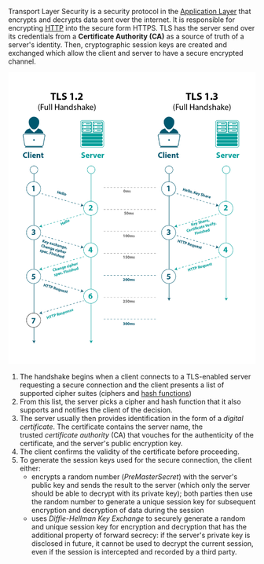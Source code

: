 

Transport Layer Security is a security protocol in the [Application Layer](../TCP-IP%20Model.md) that encrypts and decrypts data sent over the internet. It is responsible for encrypting [HTTP](../HTTP.md) into the secure form HTTPS. TLS has the server send over its credentials from a **Certificate Authority (CA)** as a source of truth of a server's identity. Then, cryptographic session keys are created and exchanged which allow the client and server to have a secure encrypted channel.


![](../../Attachments/Pasted%20image%2020220416160434.png)

1. The handshake begins when a client connects to a TLS-enabled server requesting a secure connection and the client presents a list of supported cipher suites (ciphers and [hash functions](../../Data%20Structures%20&%20Algorithms/Data%20Structures/Hash%20Maps.md))
2. From this list, the server picks a cipher and hash function that it also supports and notifies the client of the decision.
3. The server usually then provides identification in the form of a *digital certificate*. The certificate contains the server name, the trusted *certificate authority* (CA) that vouches for the authenticity of the certificate, and the server's public encryption key.
4. The client confirms the validity of the certificate before proceeding.
5. To generate the session keys used for the secure connection, the client either:
    -   encrypts a random number (_PreMasterSecret_) with the server's public key and sends the result to the server (which only the server should be able to decrypt with its private key); both parties then use the random number to generate a unique session key for subsequent encryption and decryption of data during the session
    -   uses *Diffie-Hellman Key Exchange* to securely generate a random and unique session key for encryption and decryption that has the additional property of forward secrecy: if the server's private key is disclosed in future, it cannot be used to decrypt the current session, even if the session is intercepted and recorded by a third party.